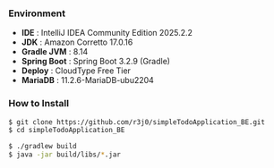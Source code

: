 ### Environment
- **IDE** : IntelliJ IDEA Community Edition 2025.2.2
- **JDK** : Amazon Corretto 17.0.16
- **Gradle JVM** : 8.14
- **Spring Boot** : Spring Boot 3.2.9 (Gradle)
- **Deploy** : CloudType Free Tier
- **MariaDB** : 11.2.6-MariaDB-ubu2204

### How to Install

```bash
$ git clone https://github.com/r3j0/simpleTodoApplication_BE.git
$ cd simpleTodoApplication_BE

$ ./gradlew build
$ java -jar build/libs/*.jar
```
